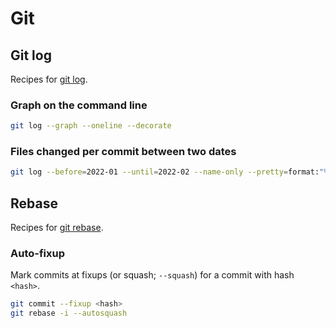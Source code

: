 # Git

## Git log
Recipes for [git log](https://git-scm.com/docs/git-log).

### Graph on the command line
```bash
git log --graph --oneline --decorate
```

### Files changed per commit between two dates
```bash
git log --before=2022-01 --until=2022-02 --name-only --pretty=format:"%hx09 -- %an%x09%ad%x09%s"
```

## Rebase
Recipes for [git rebase](https://git-scm.com/docs/git-rebase).

### Auto-fixup
Mark commits at fixups (or squash; `--squash`) for a commit with hash `<hash>`.
```bash
git commit --fixup <hash>
git rebase -i --autosquash
```
